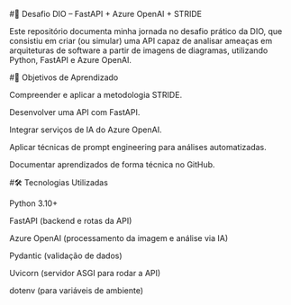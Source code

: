 #🚀 Desafio DIO – FastAPI + Azure OpenAI + STRIDE

Este repositório documenta minha jornada no desafio prático da DIO, que consistiu em criar (ou simular) uma API capaz de analisar ameaças em arquiteturas de software a partir de imagens de diagramas, utilizando Python, FastAPI e Azure OpenAI.

#🎯 Objetivos de Aprendizado

Compreender e aplicar a metodologia STRIDE.

Desenvolver uma API com FastAPI.

Integrar serviços de IA do Azure OpenAI.

Aplicar técnicas de prompt engineering para análises automatizadas.

Documentar aprendizados de forma técnica no GitHub.

#🛠️ Tecnologias Utilizadas

Python 3.10+

FastAPI (backend e rotas da API)

Azure OpenAI (processamento da imagem e análise via IA)

Pydantic (validação de dados)

Uvicorn (servidor ASGI para rodar a API)

dotenv (para variáveis de ambiente)
